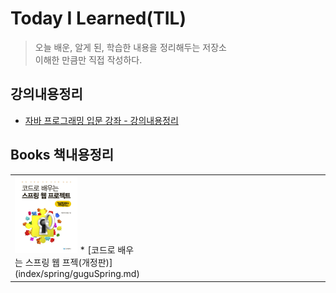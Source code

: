 # Today I Learned(TIL)
> 오늘 배운, 알게 된, 학습한 내용을 정리해두는 저장소  
> 이해한 만큼만 직접 작성하다.

## 강의내용정리

* [자바 프로그래밍 입문 강좌 - 강의내용정리]()

## Books 책내용정리

<table text-align="center">
    <tr>
        <td width="30%">
        <a href="index/spring/guguSpring.md"><img width="50%" src="img/guguSpring.jpg"></img></a>
* [코드로 배우는 스프링 웹 프젝(개정판)](index/spring/guguSpring.md)
        </td>
        <td width="30%">
        </td>
        <td width="30%">
        </td>
    </tr>
</table>

